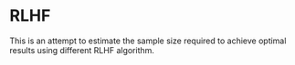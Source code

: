 # RLHF

This is an attempt to estimate the sample size required to achieve optimal results using different RLHF algorithm.